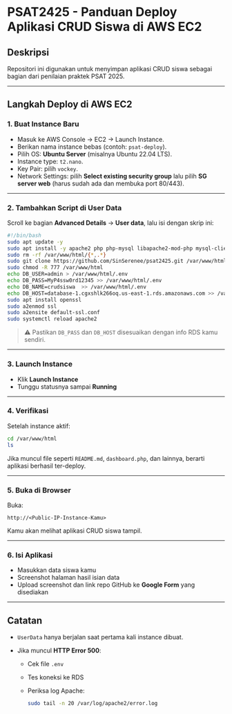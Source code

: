 # PSAT2425 - Panduan Deploy Aplikasi CRUD Siswa di AWS EC2

## Deskripsi

Repositori ini digunakan untuk menyimpan aplikasi CRUD siswa sebagai bagian dari penilaian praktek PSAT 2025.

---

## Langkah Deploy di AWS EC2

### 1. Buat Instance Baru

* Masuk ke AWS Console → EC2 → Launch Instance.
* Berikan nama instance bebas (contoh: `psat-deploy`).
* Pilih OS: **Ubuntu Server** (misalnya Ubuntu 22.04 LTS).
* Instance type: `t2.nano`.
* Key Pair: pilih `vockey`.
* Network Settings: pilih **Select existing security group** lalu pilih **SG server web** (harus sudah ada dan membuka port 80/443).

---

### 2. Tambahkan Script di User Data

Scroll ke bagian **Advanced Details** → **User data**, lalu isi dengan skrip ini:

```bash
#!/bin/bash
sudo apt update -y
sudo apt install -y apache2 php php-mysql libapache2-mod-php mysql-client
sudo rm -rf /var/www/html/{*,.*}
sudo git clone https://github.com/SinSerenee/psat2425.git /var/www/html
sudo chmod -R 777 /var/www/html
echo DB_USER=admin > /var/www/html/.env
echo DB_PASS=MyP4ssw0rd12345 >> /var/www/html/.env
echo DB_NAME=crudsiswa  >> /var/www/html/.env
echo DB_HOST=database-1.cgxshlk266oq.us-east-1.rds.amazonaws.com >> /var/www/html/.env
sudo apt install openssl
sudo a2enmod ssl
sudo a2ensite default-ssl.conf
sudo systemctl reload apache2
```

> ⚠️ Pastikan `DB_PASS` dan `DB_HOST` disesuaikan dengan info RDS kamu sendiri.

---

### 3. Launch Instance

* Klik **Launch Instance**
* Tunggu statusnya sampai **Running**

---

### 4. Verifikasi

Setelah instance aktif:

```bash
cd /var/www/html
ls
```

Jika muncul file seperti `README.md`, `dashboard.php`, dan lainnya, berarti aplikasi berhasil ter-deploy.

---

### 5. Buka di Browser

Buka:

```
http://<Public-IP-Instance-Kamu>
```

Kamu akan melihat aplikasi CRUD siswa tampil.

---

### 6. Isi Aplikasi

* Masukkan data siswa kamu
* Screenshot halaman hasil isian data
* Upload screenshot dan link repo GitHub ke **Google Form** yang disediakan

---

## Catatan

* `UserData` hanya berjalan saat pertama kali instance dibuat.
* Jika muncul **HTTP Error 500**:

  * Cek file `.env`
  * Tes koneksi ke RDS
  * Periksa log Apache:

    ```bash
    sudo tail -n 20 /var/log/apache2/error.log
    ```
